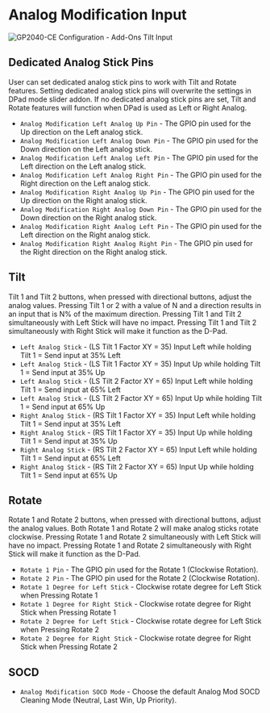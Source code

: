 # Analog Modification Input

![GP2040-CE Configuration - Add-Ons Tilt Input](assets/images/gpc-add-ons-analogmod.png)

## Dedicated Analog Stick Pins
User can set dedicated analog stick pins to work with Tilt and Rotate features.
Setting dedicated analog stick pins will overwrite the settings in DPad mode slider addon.
If no dedicated analog stick pins are set, Tilt and Rotate features will function when DPad is used as Left or Right Analog.
* `Analog Modification Left Analog Up Pin` - The GPIO pin used for the Up direction on the Left analog stick.
* `Analog Modification Left Analog Down Pin` - The GPIO pin used for the Down direction on the Left analog stick.
* `Analog Modification Left Analog Left Pin` - The GPIO pin used for the Left direction on the Left analog stick.
* `Analog Modification Left Analog Right Pin` - The GPIO pin used for the Right direction on the Left analog stick.
* `Analog Modification Right Analog Up Pin` - The GPIO pin used for the Up direction on the Right analog stick.
* `Analog Modification Right Analog Down Pin` - The GPIO pin used for the Down direction on the Right analog stick.
* `Analog Modification Right Analog Left Pin` - The GPIO pin used for the Left direction on the Right analog stick.
* `Analog Modification Right Analog Right Pin` - The GPIO pin used for the Right direction on the Right analog stick.

## Tilt
Tilt 1 and Tilt 2 buttons, when pressed with directional buttons, adjust the analog values.
Pressing Tilt 1 or 2 with a value of N and a direction results in an input that is N% of the maximum direction.
Pressing Tilt 1 and Tilt 2 simultaneously with Left Stick will have no impact.
Pressing Tilt 1 and Tilt 2 simultaneously with Right Stick will make it function as the D-Pad.

* `Left Analog Stick` - (LS Tilt 1 Factor XY = 35) Input Left while holding Tilt 1 = Send input at 35% Left
* `Left Analog Stick` - (LS Tilt 1 Factor XY = 35) Input Up while holding Tilt 1 = Send input at 35% Up
* `Left Analog Stick` - (LS Tilt 2 Factor XY = 65) Input Left while holding Tilt 1 = Send input at 65% Left
* `Left Analog Stick` - (LS Tilt 2 Factor XY = 65) Input Up while holding Tilt 1 = Send input at 65% Up
* `Right Analog Stick` - (RS Tilt 1 Factor XY = 35) Input Left while holding Tilt 1 = Send input at 35% Left
* `Right Analog Stick` - (RS Tilt 1 Factor XY = 35) Input Up while holding Tilt 1 = Send input at 35% Up
* `Right Analog Stick` - (RS Tilt 2 Factor XY = 65) Input Left while holding Tilt 1 = Send input at 65% Left
* `Right Analog Stick` - (RS Tilt 2 Factor XY = 65) Input Up while holding Tilt 1 = Send input at 65% Up

## Rotate
Rotate 1 and Rotate 2 buttons, when pressed with directional buttons, adjust the analog values.
Both Rotate 1 and Rotate 2 will make analog sticks rotate clockwise.
Pressing Rotate 1 and Rotate 2 simultaneously with Left Stick will have no impact.
Pressing Rotate 1 and Rotate 2 simultaneously with Right Stick will make it function as the D-Pad.
* `Rotate 1 Pin` - The GPIO pin used for the Rotate 1 (Clockwise Rotation).
* `Rotate 2 Pin` - The GPIO pin used for the Rotate 2 (Clockwise Rotation).
* `Rotate 1 Degree for Left Stick` - Clockwise rotate degree for Left Stick when Pressing Rotate 1
* `Rotate 1 Degree for Right Stick` - Clockwise rotate degree for Right Stick when Pressing Rotate 1
* `Rotate 2 Degree for Left Stick` - Clockwise rotate degree for Left Stick when Pressing Rotate 2
* `Rotate 2 Degree for Right Stick` - Clockwise rotate degree for Right Stick when Pressing Rotate 2

## SOCD
* `Analog Modification SOCD Mode` - Choose the default Analog Mod SOCD Cleaning Mode (Neutral, Last Win, Up Priority).